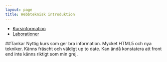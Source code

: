 ```yaml
---
layout: page
title: Webbteknisk introduktion 
---
```


- [Kursinformation](https://coursepress.lnu.se/kurs/webbteknisk-introduktion/)
- [Laborationer](https://github.com/rk222ev/1ik415-rk222ev-laborationer)

##Tankar
Nyttig kurs som ger bra information. Mycket HTML5 och nya tekniker. Känns fräscht och väldigt up to date.
Kan ändå konstatera att front end inte känns riktigt som min grej.